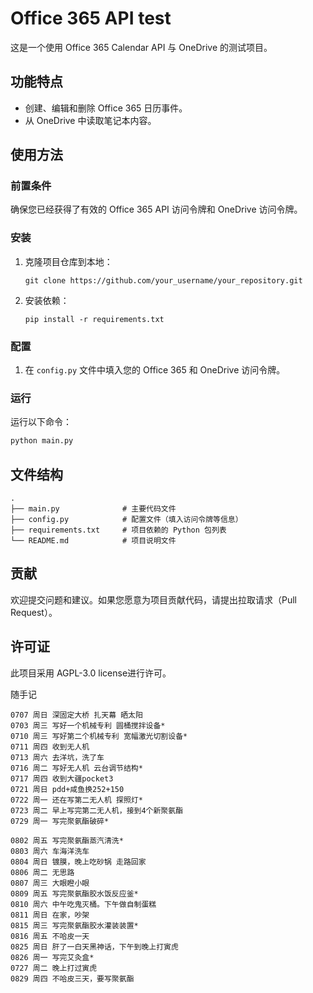 # Office 365 API test

这是一个使用 Office 365 Calendar API 与 OneDrive 的测试项目。

## 功能特点

- 创建、编辑和删除 Office 365 日历事件。
- 从 OneDrive 中读取笔记本内容。

## 使用方法

### 前置条件

确保您已经获得了有效的 Office 365 API 访问令牌和 OneDrive 访问令牌。

### 安装

1. 克隆项目仓库到本地：
   ```
   git clone https://github.com/your_username/your_repository.git
   ```

2. 安装依赖：
   ```
   pip install -r requirements.txt
   ```

### 配置

1. 在 `config.py` 文件中填入您的 Office 365 和 OneDrive 访问令牌。

### 运行

运行以下命令：

```bash
python main.py
```

## 文件结构

```
.
├── main.py              # 主要代码文件
├── config.py            # 配置文件（填入访问令牌等信息）
├── requirements.txt     # 项目依赖的 Python 包列表
└── README.md            # 项目说明文件
```

## 贡献

欢迎提交问题和建议。如果您愿意为项目贡献代码，请提出拉取请求（Pull Request）。

## 许可证

此项目采用 AGPL-3.0 license进行许可。

随手记
```
0707 周日 深固定大桥 扎天幕 晒太阳
0703 周三 写好一个机械专利 圆桶搅拌设备*
0710 周三 写好第二个机械专利 宽幅激光切割设备*
0711 周四 收到无人机
0713 周六 去洋坑，洗了车
0716 周二 写好无人机 云台调节结构*
0717 周四 收到大疆pocket3
0721 周日 pdd+咸鱼换252+150
0722 周一 还在写第二无人机 探照灯*
0723 周二 早上写完第二无人机，接到4个新聚氨酯
0729 周一 写完聚氨酯破碎*

0802 周五 写完聚氨酯蒸汽清洗*
0803 周六 车海洋洗车 
0804 周日 镀膜，晚上吃砂锅 走路回家 
0806 周二 无思路
0807 周三 大眼瞪小眼
0809 周五 写完聚氨酯胶水饭反应釜*
0810 周六 中午吃鬼灭桶。下午做自制蛋糕
0811 周日 在家，吵架
0815 周三 写完聚氨酯胶水灌装装置*
0816 周五 不哈皮一天
0825 周日 肝了一白天黑神话，下午到晚上打寅虎
0826 周一 写完艾灸盒*
0727 周二 晚上打过寅虎
0829 周四 不哈皮三天，要写聚氨酯

```
